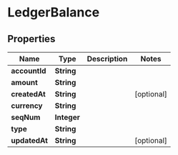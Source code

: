 

# LedgerBalance


## Properties

| Name | Type | Description | Notes |
|------------ | ------------- | ------------- | -------------|
|**accountId** | **String** |  |  |
|**amount** | **String** |  |  |
|**createdAt** | **String** |  |  [optional] |
|**currency** | **String** |  |  |
|**seqNum** | **Integer** |  |  |
|**type** | **String** |  |  |
|**updatedAt** | **String** |  |  [optional] |



